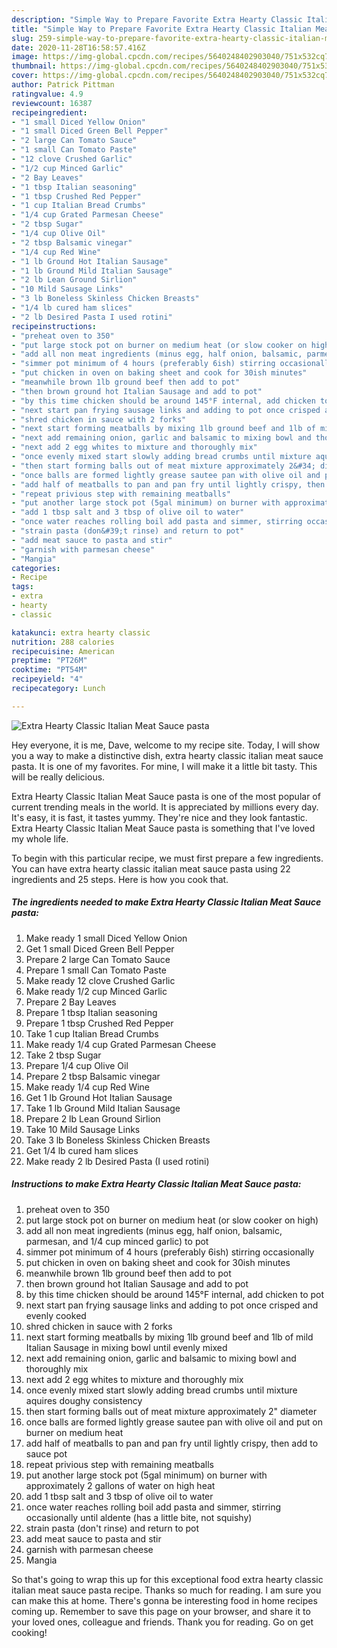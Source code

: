 ```yaml
---
description: "Simple Way to Prepare Favorite Extra Hearty Classic Italian Meat Sauce pasta"
title: "Simple Way to Prepare Favorite Extra Hearty Classic Italian Meat Sauce pasta"
slug: 259-simple-way-to-prepare-favorite-extra-hearty-classic-italian-meat-sauce-pasta
date: 2020-11-28T16:58:57.416Z
image: https://img-global.cpcdn.com/recipes/5640248402903040/751x532cq70/extra-hearty-classic-italian-meat-sauce-pasta-recipe-main-photo.jpg
thumbnail: https://img-global.cpcdn.com/recipes/5640248402903040/751x532cq70/extra-hearty-classic-italian-meat-sauce-pasta-recipe-main-photo.jpg
cover: https://img-global.cpcdn.com/recipes/5640248402903040/751x532cq70/extra-hearty-classic-italian-meat-sauce-pasta-recipe-main-photo.jpg
author: Patrick Pittman
ratingvalue: 4.9
reviewcount: 16387
recipeingredient:
- "1 small Diced Yellow Onion"
- "1 small Diced Green Bell Pepper"
- "2 large Can Tomato Sauce"
- "1 small Can Tomato Paste"
- "12 clove Crushed Garlic"
- "1/2 cup Minced Garlic"
- "2 Bay Leaves"
- "1 tbsp Italian seasoning"
- "1 tbsp Crushed Red Pepper"
- "1 cup Italian Bread Crumbs"
- "1/4 cup Grated Parmesan Cheese"
- "2 tbsp Sugar"
- "1/4 cup Olive Oil"
- "2 tbsp Balsamic vinegar"
- "1/4 cup Red Wine"
- "1 lb Ground Hot Italian Sausage"
- "1 lb Ground Mild Italian Sausage"
- "2 lb Lean Ground Sirlion"
- "10 Mild Sausage Links"
- "3 lb Boneless Skinless Chicken Breasts"
- "1/4 lb cured ham slices"
- "2 lb Desired Pasta I used rotini"
recipeinstructions:
- "preheat oven to 350"
- "put large stock pot on burner on medium heat (or slow cooker on high)"
- "add all non meat ingredients (minus egg, half onion, balsamic, parmesan, and 1/4 cup minced garlic) to pot"
- "simmer pot minimum of 4 hours (preferably 6ish) stirring occasionally"
- "put chicken in oven on baking sheet and cook for 30ish minutes"
- "meanwhile brown 1lb ground beef then add to pot"
- "then brown ground hot Italian Sausage and add to pot"
- "by this time chicken should be around 145°F internal, add chicken to pot"
- "next start pan frying sausage links and adding to pot once crisped and evenly cooked"
- "shred chicken in sauce with 2 forks"
- "next start forming meatballs by mixing 1lb ground beef and 1lb of mild Italian Sausage in mixing bowl until evenly mixed"
- "next add remaining onion, garlic and balsamic to mixing bowl and thoroughly mix"
- "next add 2 egg whites to mixture and thoroughly mix"
- "once evenly mixed start slowly adding bread crumbs until mixture aquires doughy consistency"
- "then start forming balls out of meat mixture approximately 2&#34; diameter"
- "once balls are formed lightly grease sautee pan with olive oil and put on burner on medium heat"
- "add half of meatballs to pan and pan fry until lightly crispy, then add to sauce pot"
- "repeat privious step with remaining meatballs"
- "put another large stock pot (5gal minimum) on burner with approximately 2 gallons of water on high heat"
- "add 1 tbsp salt and 3 tbsp of olive oil to water"
- "once water reaches rolling boil add pasta and simmer, stirring occasionally until aldente (has a little bite, not squishy)"
- "strain pasta (don&#39;t rinse) and return to pot"
- "add meat sauce to pasta and stir"
- "garnish with parmesan cheese"
- "Mangia"
categories:
- Recipe
tags:
- extra
- hearty
- classic

katakunci: extra hearty classic 
nutrition: 288 calories
recipecuisine: American
preptime: "PT26M"
cooktime: "PT54M"
recipeyield: "4"
recipecategory: Lunch

---
```



![Extra Hearty Classic Italian Meat Sauce pasta](https://img-global.cpcdn.com/recipes/5640248402903040/751x532cq70/extra-hearty-classic-italian-meat-sauce-pasta-recipe-main-photo.jpg)

Hey everyone, it is me, Dave, welcome to my recipe site. Today, I will show you a way to make a distinctive dish, extra hearty classic italian meat sauce pasta. It is one of my favorites. For mine, I will make it a little bit tasty. This will be really delicious.



Extra Hearty Classic Italian Meat Sauce pasta is one of the most popular of current trending meals in the world. It is appreciated by millions every day. It's easy, it is fast, it tastes yummy. They're nice and they look fantastic. Extra Hearty Classic Italian Meat Sauce pasta is something that I've loved my whole life.


To begin with this particular recipe, we must first prepare a few ingredients. You can have extra hearty classic italian meat sauce pasta using 22 ingredients and 25 steps. Here is how you cook that.

<!--inarticleads1-->

##### The ingredients needed to make Extra Hearty Classic Italian Meat Sauce pasta:

1. Make ready 1 small Diced Yellow Onion
1. Get 1 small Diced Green Bell Pepper
1. Prepare 2 large Can Tomato Sauce
1. Prepare 1 small Can Tomato Paste
1. Make ready 12 clove Crushed Garlic
1. Make ready 1/2 cup Minced Garlic
1. Prepare 2 Bay Leaves
1. Prepare 1 tbsp Italian seasoning
1. Prepare 1 tbsp Crushed Red Pepper
1. Take 1 cup Italian Bread Crumbs
1. Make ready 1/4 cup Grated Parmesan Cheese
1. Take 2 tbsp Sugar
1. Prepare 1/4 cup Olive Oil
1. Prepare 2 tbsp Balsamic vinegar
1. Make ready 1/4 cup Red Wine
1. Get 1 lb Ground Hot Italian Sausage
1. Take 1 lb Ground Mild Italian Sausage
1. Prepare 2 lb Lean Ground Sirlion
1. Take 10 Mild Sausage Links
1. Take 3 lb Boneless Skinless Chicken Breasts
1. Get 1/4 lb cured ham slices
1. Make ready 2 lb Desired Pasta (I used rotini)




<!--inarticleads2-->

##### Instructions to make Extra Hearty Classic Italian Meat Sauce pasta:

1. preheat oven to 350
1. put large stock pot on burner on medium heat (or slow cooker on high)
1. add all non meat ingredients (minus egg, half onion, balsamic, parmesan, and 1/4 cup minced garlic) to pot
1. simmer pot minimum of 4 hours (preferably 6ish) stirring occasionally
1. put chicken in oven on baking sheet and cook for 30ish minutes
1. meanwhile brown 1lb ground beef then add to pot
1. then brown ground hot Italian Sausage and add to pot
1. by this time chicken should be around 145°F internal, add chicken to pot
1. next start pan frying sausage links and adding to pot once crisped and evenly cooked
1. shred chicken in sauce with 2 forks
1. next start forming meatballs by mixing 1lb ground beef and 1lb of mild Italian Sausage in mixing bowl until evenly mixed
1. next add remaining onion, garlic and balsamic to mixing bowl and thoroughly mix
1. next add 2 egg whites to mixture and thoroughly mix
1. once evenly mixed start slowly adding bread crumbs until mixture aquires doughy consistency
1. then start forming balls out of meat mixture approximately 2&#34; diameter
1. once balls are formed lightly grease sautee pan with olive oil and put on burner on medium heat
1. add half of meatballs to pan and pan fry until lightly crispy, then add to sauce pot
1. repeat privious step with remaining meatballs
1. put another large stock pot (5gal minimum) on burner with approximately 2 gallons of water on high heat
1. add 1 tbsp salt and 3 tbsp of olive oil to water
1. once water reaches rolling boil add pasta and simmer, stirring occasionally until aldente (has a little bite, not squishy)
1. strain pasta (don&#39;t rinse) and return to pot
1. add meat sauce to pasta and stir
1. garnish with parmesan cheese
1. Mangia




So that's going to wrap this up for this exceptional food extra hearty classic italian meat sauce pasta recipe. Thanks so much for reading. I am sure you can make this at home. There's gonna be interesting food in home recipes coming up. Remember to save this page on your browser, and share it to your loved ones, colleague and friends. Thank you for reading. Go on get cooking!

